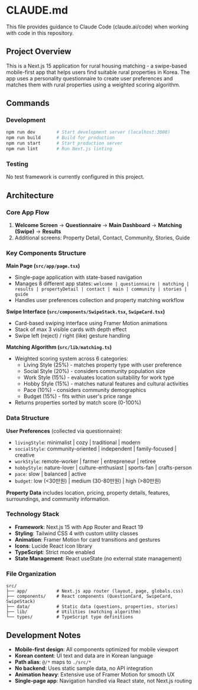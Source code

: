 # CLAUDE.md

This file provides guidance to Claude Code (claude.ai/code) when working with code in this repository.

## Project Overview

This is a Next.js 15 application for rural housing matching - a swipe-based mobile-first app that helps users find suitable rural properties in Korea. The app uses a personality questionnaire to create user preferences and matches them with rural properties using a weighted scoring algorithm.

## Commands

### Development
```bash
npm run dev        # Start development server (localhost:3000)
npm run build      # Build for production
npm run start      # Start production server
npm run lint       # Run Next.js linting
```

### Testing
No test framework is currently configured in this project.

## Architecture

### Core App Flow
1. **Welcome Screen** → **Questionnaire** → **Main Dashboard** → **Matching (Swipe)** → **Results**
2. Additional screens: Property Detail, Contact, Community, Stories, Guide

### Key Components Structure

**Main Page (`src/app/page.tsx`)**
- Single-page application with state-based navigation
- Manages 8 different app states: `welcome | questionnaire | matching | results | propertyDetail | contact | main | community | stories | guide`
- Handles user preferences collection and property matching workflow

**Swipe Interface (`src/components/SwipeStack.tsx`, `SwipeCard.tsx`)**
- Card-based swiping interface using Framer Motion animations
- Stack of max 3 visible cards with depth effect
- Swipe left (reject) / right (like) gesture handling

**Matching Algorithm (`src/lib/matching.ts`)**
- Weighted scoring system across 6 categories:
  - Living Style (25%) - matches property type with user preference
  - Social Style (20%) - considers community population size
  - Work Style (15%) - evaluates location suitability for work type
  - Hobby Style (15%) - matches natural features and cultural activities
  - Pace (10%) - considers community demographics
  - Budget (15%) - fits within user's price range
- Returns properties sorted by match score (0-100%)

### Data Structure

**User Preferences** (collected via questionnaire):
- `livingStyle`: minimalist | cozy | traditional | modern
- `socialStyle`: community-oriented | independent | family-focused | creative  
- `workStyle`: remote-worker | farmer | entrepreneur | retiree
- `hobbyStyle`: nature-lover | culture-enthusiast | sports-fan | crafts-person
- `pace`: slow | balanced | active
- `budget`: low (<30만원) | medium (30-80만원) | high (>80만원)

**Property Data** includes location, pricing, property details, features, surroundings, and community information.

### Technology Stack
- **Framework**: Next.js 15 with App Router and React 19
- **Styling**: Tailwind CSS 4 with custom utility classes
- **Animation**: Framer Motion for card transitions and gestures  
- **Icons**: Lucide React icon library
- **TypeScript**: Strict mode enabled
- **State Management**: React useState (no external state management)

### File Organization
```
src/
├── app/           # Next.js app router (layout, page, globals.css)
├── components/    # React components (QuestionCard, SwipeCard, SwipeStack)  
├── data/          # Static data (questions, properties, stories)
├── lib/           # Utilities (matching algorithm)
└── types/         # TypeScript type definitions
```

## Development Notes

- **Mobile-first design**: All components optimized for mobile viewport
- **Korean content**: UI text and data are in Korean language
- **Path alias**: `@/*` maps to `./src/*`
- **No backend**: Uses static sample data, no API integration
- **Animation heavy**: Extensive use of Framer Motion for smooth UX
- **Single-page app**: Navigation handled via React state, not Next.js routing
